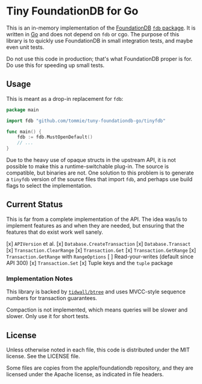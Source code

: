 # Tiny FoundationDB for Go

This is an in-memory implementation of the
[FoundationDB](https://www.foundationdb.org/)
[`fdb` package](https://pkg.go.dev/github.com/apple/foundationdb/bindings/go/src/fdb). It
is written in [Go](https://go.dev/) and does not depend on `fdb` or
cgo. The purpose of this library is to quickly use FoundationDB in
small integration tests, and maybe even unit tests.

Do not use this code in production; that's what FoundationDB proper is
for. Do use this for speeding up small tests.

## Usage

This is meant as a drop-in replacement for `fdb`:

```go
package main

import fdb "github.com/tommie/tuny-foundationdb-go/tinyfdb"

func main() {
    fdb := fdb.MustOpenDefault()
    // ...
}
```

Due to the heavy use of opaque structs in the upstream API, it is not
possible to make this a runtime-switchable plug-in. The source is
compatible, but binaries are not. One solution to this problem is to
generate a `tinyfdb` version of the source files that import `fdb`,
and perhaps use build flags to select the implementation.

## Current Status

This is far from a complete implementation of the API. The idea was/is
to implement features as and when they are needed, but ensuring that
the features that do exist work well sanely.

[x] `APIVersion` et al.
[x] `Database.CreateTransaction`
[x] `Database.Transact`
[x] `Transaction.ClearRange`
[x] `Transaction.Get`
[x] `Transaction.GetRange`
[x] `Transaction.GetRange` with `RangeOptions`
[ ] Read-your-writes (default since API 300)
[x] `Transaction.Set`
[x] Tuple keys and the `tuple` package

### Implementation Notes

This library is backed by
[`tidwall/btree`](https://pkg.go.dev/github.com/tidwall/btree) and
uses MVCC-style sequence numbers for transaction guarantees.

Compaction is not implemented, which means queries will be slower and
slower. Only use it for short tests.

## License

Unless otherwise noted in each file, this code is distributed under
the MIT license. See the LICENSE file.

Some files are copies from the apple/foundationdb repository, and they
are licensed under the Apache license, as indicated in file headers.
